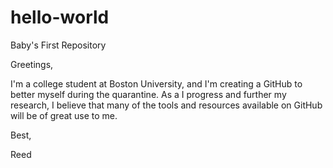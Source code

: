 # hello-world
Baby's First Repository

Greetings,

I'm a college student at Boston University, and I'm creating a GitHub to better myself during the quarantine. As a I progress and further my research, I believe that many of the tools and resources available on GitHub will be of great use to me.
    
Best,

Reed

